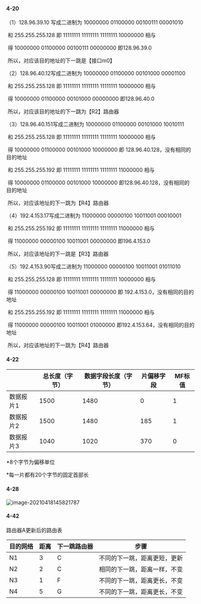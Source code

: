 #### 4-20

（1）128.96.39.10 写成二进制为  10000000 01100000 00100111 00001010

​		   和    255.255.255.128     即  11111111 11111111 11111111 10000000 相与

​													 得  10000000 01100000 00100111 00000000 即128.96.39.0

​			所以，对应该目的地址的下一跳是【接口m0】

（2）128.96.40.12写成二进制为   10000000 01100000 00101000 00001100

​		   和    255.255.255.128     即  11111111 11111111 11111111 10000000 相与

​													 得   10000000 01100000 00101000 00000000 即128.96.40.0

​			所以，对应该目的地址的下一跳为【R2】路由器

（3）128.96.40.151写成二进制为 10000000 01100000 00101000 10010111

​		   和    255.255.255.128     即  11111111 11111111 11111111 10000000 相与

​													 得   10000000 01100000 00101000 10000000 即 128.96.40.128，没有相同的目的地址

​		  和     255.255.255.192     即  11111111 11111111 11111111 11000000 相与

​													  得  10000000 01100000 00101000 10000000 即128.96.40.128，没有相同的目的地址			

​			所以，对应该地址的下一跳为【R4】路由器

（4）192.4.153.17写成二进制为   11000000 00000100 10011001 00010001

​		  和     255.255.255.192     即  11111111 11111111 11111111 11000000 相与

​													 得  11000000  00000100 10011001 00000000 即196.4.153.0

​			所以，对应该地址的下一跳是【R3】路由器

（5）192.4.153.90写成二进制为   11000000 00000100 10011001 01011010

​		   和    255.255.255.128     即  11111111 11111111 11111111 10000000 相与

​													 得   11000000 00000100 10011001 00000000 即 192.4.153.0，没有相同的目的地址

​		  和     255.255.255.192     即  11111111 11111111 11111111 11000000 相与

​													  得  11000000 00000100 10011001 01000000 即192.4.153.64，没有相同的目的地址

​		所以，对应该地址的下一跳为【R4】路由器

#### 4-22

|           | 总长度（字节） | 数据字段长度（字节） | 片偏移字段 | MF标值 |
| --------- | -------------- | -------------------- | ---------- | ------ |
| 数据报片1 | 1500           | 1480                 | 0          | 1      |
| 数据报片2 | 1500           | 1480                 | 185        | 1      |
| 数据报片3 | 1040           | 1020                 | 370        | 0      |

*8个字节为偏移单位

*每一片都有20个字节的固定首部长

#### 4-28

![image-20210418145821787](C:\Users\16435\AppData\Roaming\Typora\typora-user-images\image-20210418145821787.png)

#### 4-42

路由器A更新后的路由表

| 目的网络 | 距离 | 下一跳路由器 | 步骤                         |
| -------- | ---- | ------------ | ---------------------------- |
| N1       | 3    | C            | 不同的下一跳，距离更短，更新 |
| N2       | 2    | C            | 相同的下一跳，距离一样，不变 |
| N3       | 1    | F            | 不同的下一跳，距离更长，不变 |
| N4       | 5    | G            | 不同的下一跳，距离更长，不变 |